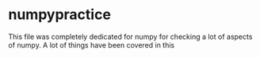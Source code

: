 # numpypractice
This file was completely dedicated for numpy for checking a lot of aspects of numpy. A lot of things have been covered in this
